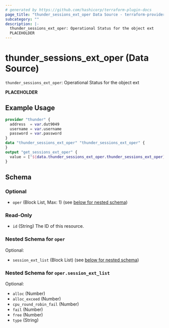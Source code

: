 ```yaml
---
# generated by https://github.com/hashicorp/terraform-plugin-docs
page_title: "thunder_sessions_ext_oper Data Source - terraform-provider-thunder"
subcategory: ""
description: |-
  thunder_sessions_ext_oper: Operational Status for the object ext
  PLACEHOLDER
---
```


# thunder_sessions_ext_oper (Data Source)

`thunder_sessions_ext_oper`: Operational Status for the object ext

__PLACEHOLDER__

## Example Usage

```terraform
provider "thunder" {
  address  = var.dut9049
  username = var.username
  password = var.password
}
data "thunder_sessions_ext_oper" "thunder_sessions_ext_oper" {
}
output "get_sessions_ext_oper" {
  value = ["${data.thunder_sessions_ext_oper.thunder_sessions_ext_oper}"]
}
```

<!-- schema generated by tfplugindocs -->
## Schema

### Optional

- `oper` (Block List, Max: 1) (see [below for nested schema](#nestedblock--oper))

### Read-Only

- `id` (String) The ID of this resource.

<a id="nestedblock--oper"></a>
### Nested Schema for `oper`

Optional:

- `session_ext_list` (Block List) (see [below for nested schema](#nestedblock--oper--session_ext_list))

<a id="nestedblock--oper--session_ext_list"></a>
### Nested Schema for `oper.session_ext_list`

Optional:

- `alloc` (Number)
- `alloc_exceed` (Number)
- `cpu_round_robin_fail` (Number)
- `fail` (Number)
- `free` (Number)
- `type` (String)


